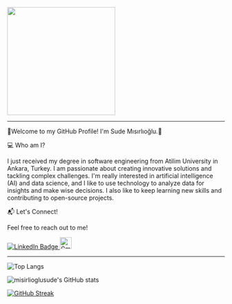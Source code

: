 <div id="header" align="left">
  <img src="https://camo.githubusercontent.com/5356611dd0958b0c65aec9a3a2cb8ef76684d164e172332f72f63b0ce027f734/68747470733a2f2f692e70696e696d672e636f6d2f6f726967696e616c732f63642f36662f32342f63643666323430643634363765373462313435323939316136333861646639392e676966" width="250"/>
</div>

---

🌟Welcome to my GitHub Profile! I'm Sude Mısırlıoğlu.🌟

💻 Who am I?

I just received my degree in software engineering from Atilim University in Ankara, Turkey. I am passionate about creating innovative solutions and tackling complex challenges. I'm really interested in artificial intelligence (AI) and data science, and I like to use technology to analyze data for insights and make wise decisions. I also like to keep learning new skills and contributing to open-source projects.

📬 Let's Connect!

Feel free to reach out to me!
<div id="badges">
  <a href="https://www.linkedin.com/in/sude-misirlioglu/">
    <img src="https://img.shields.io/badge/LinkedIn-blue?style=for-the-badge&logo=linkedin&logoColor=white" alt="LinkedIn Badge"/>
  </a>
  <a href="your-youtube-URL">
    <img src="https://play-lh.googleusercontent.com/KSuaRLiI_FlDP8cM4MzJ23ml3og5Hxb9AapaGTMZ2GgR103mvJ3AAnoOFz1yheeQBBI" alt="Gmail Badge" width="27"/>
  </a>
</div>

---

![Top Langs](https://github-readme-stats.vercel.app/api/top-langs/?username=misirlioglusude&layout=compact&theme=dracula)


![misirlioglusude's GitHub stats](https://github-readme-stats.vercel.app/api?username=misirlioglusude&show_icons=true&theme=dracula)


[![GitHub Streak](https://streak-stats.demolab.com?user=misirlioglusude&theme=dracula)](https://git.io/streak-stats)



